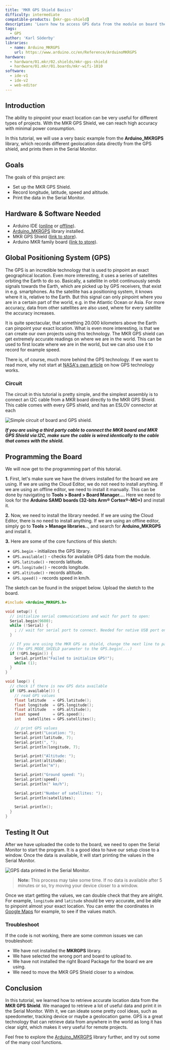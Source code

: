 ```yaml
---
title: 'MKR GPS Shield Basics'
difficulty: intermediate
compatible-products: [mkr-gps-shield]
description: 'Learn how to access GPS data from the module on board the MKR GPS Shield.'
tags:
  - GPS
author: 'Karl Söderby'
libraries: 
  - name: Arduino_MKRGPS
    url: https://www.arduino.cc/en/Reference/ArduinoMKRGPS
hardware:
  - hardware/01.mkr/02.shields/mkr-gps-shield
  - hardware/01.mkr/01.boards/mkr-wifi-1010
software:
  - ide-v1
  - ide-v2
  - web-editor
---
```


## Introduction 

The ability to pinpoint your exact location can be very useful for different types of projects. With the MKR GPS Shield, we can reach high accuracy with minimal power consumption.

In this tutorial, we will use a very basic example from the **Arduino_MKRGPS** library, which records different geolocation data directly from the GPS shield, and prints them in the Serial Monitor.

## Goals

The goals of this project are:

- Set up the MKR GPS Shield.
- Record longitude, latitude, speed and altitude.
- Print the data in the Serial Monitor.

## Hardware & Software Needed

- Arduino IDE ([online](https://create.arduino.cc/) or [offline](https://www.arduino.cc/en/main/software)).
- [Arduino_MKRGPS](https://www.arduino.cc/en/Reference/ArduinoMKRGPS) library installed.
- MKR GPS Shield ([link to store](https://store.arduino.cc/arduino-mkr-gps-shield)).
- Arduino MKR family board ([link to store](https://store.arduino.cc/arduino-genuino/arduino-genuino-mkr-family)).

## Global Positioning System (GPS)

The GPS is an incredible technology that is used to pinpoint an exact geographical location. Even more interesting, it uses a series of satellites orbiting the Earth to do so. Basically, a satellite in orbit continuously sends signals towards the Earth, which are picked up by GPS receivers, that exist in e.g. smartphones. As the satellite has a positioning system, it knows where it is, relative to the Earth. But this signal can only pinpoint where you are in a certain part of the world, e.g. in the Atlantic Ocean or Asia. For more accuracy, data from other satellites are also used, where for every satellite the accuracy increases.

It is quite spectacular, that something 20.000 kilometers above the Earth can pinpoint your exact location. What is even more interesting, is that we can create our own projects using this technology. The MKR GPS shield can get extremely accurate readings on where we are in the world. This can be used to first locate where we are in the world, but we can also use it to record for example speed.

There is, of course, much more behind the GPS technology. If we want to read more, why not start at [NASA's own article](https://www.nasa.gov/directorates/heo/scan/communications/policy/what*is*gps) on how GPS technology works. 

### Circuit

The circuit in this tutorial is pretty simple, and the simplest assembly is to connect an I2C cable from a MKR board directly to the MKR GPS Shield. This cable comes with every GPS shield, and has an ESLOV connector at each  

![Simple circuit of board and GPS shield.](assets/MKRGPS*T1*IMG01.png)

***If you are using a third party cable to connect the MKR board and MKR GPS Shield via I2C, make sure the cable is wired identically to the cable that comes with the shield.***

## Programming the Board

We will now get to the programming part of this tutorial. 

**1.** First, let's make sure we have the drivers installed for the board we are using. If we are using the Cloud Editor, we do not need to install anything. If we are using an offline editor, we need to install it manually. This can be done by navigating to **Tools > Board > Board Manager...**. Here we need to look for the **Arduino SAMD boards (32-bits Arm® Cortex®-M0+)** and install it. 

**2.** Now, we need to install the library needed. If we are using the Cloud Editor, there is no need to install anything. If we are using an offline editor, simply go to **Tools > Manage libraries..**, and search for **Arduino_MKRGPS** and install it.

**3.** Here are some of the core functions of this sketch:

- `GPS.begin` - initializes the GPS library.
- `GPS.available()` - checks for available GPS data from the module.
- `GPS.latitude()` - records latitude.
- `GPS.longitude()` - records longitude.
- `GPS.altitude()` - records altitude.
- `GPS.speed()` - records speed in km/h. 

The sketch can be found in the snippet below. Upload the sketch to the board.

```cpp
#include <Arduino_MKRGPS.h>

void setup() {
  // initialize serial communications and wait for port to open:
  Serial.begin(9600);
  while (!Serial) {
    ; // wait for serial port to connect. Needed for native USB port only
  }

  // If you are using the MKR GPS as shield, change the next line to pass
  // the GPS_MODE_SHIELD parameter to the GPS.begin(...)
  if (!GPS.begin()) {
    Serial.println("Failed to initialize GPS!");
    while (1);
  }
}

void loop() {
  // check if there is new GPS data available
  if (GPS.available()) {
    // read GPS values
    float latitude   = GPS.latitude();
    float longitude  = GPS.longitude();
    float altitude   = GPS.altitude();
    float speed      = GPS.speed();
    int   satellites = GPS.satellites();

    // print GPS values
    Serial.print("Location: ");
    Serial.print(latitude, 7);
    Serial.print(", ");
    Serial.println(longitude, 7);

    Serial.print("Altitude: ");
    Serial.print(altitude);
    Serial.println("m");

    Serial.print("Ground speed: ");
    Serial.print(speed);
    Serial.println(" km/h");

    Serial.print("Number of satellites: ");
    Serial.println(satellites);

    Serial.println();
  }
}
```

## Testing It Out

After we have uploaded the code to the board, we need to open the Serial Monitor to start the program. It is a good idea to have our setup close to a window. Once the data is available, it will start printing the values in the Serial Monitor.  

![GPS data printed in the Serial Monitor.](assets/MKRGPS*T1*IMG02.png)

>**Note:** This process may take some time. If no data is available after 5 minutes or so, try moving your device closer to a window. 

Once we start getting the values, we can double check that they are alright. For example, `longitude` and `latitude` should be very accurate, and be able to pinpoint almost your exact location. You can enter the coordinates in [Google Maps](https://www.google.com/maps) for example, to see if the values match.

### Troubleshoot

If the code is not working, there are some common issues we can troubleshoot:

- We have not installed the **MKRGPS** library.
- We have selected the wrong port and board to upload to.
- We have not installed the right Board Package for the board we are using.
- We need to move the MKR GPS Shield closer to a window.

## Conclusion

In this tutorial, we learned how to retrieve accurate location data from the **MKR GPS Shield**. We managed to retrieve a lot of useful data and print it in the Serial Monitor. With it, we can ideate some pretty cool ideas, such as speedometer, tracking device or maybe a geolocation game. GPS is a great technology that can retrieve data from anywhere in the world as long it has clear sight, which makes it very useful for remote projects.

Feel free to explore the [Arduino_MKRGPS](https://www.arduino.cc/en/Reference/ArduinoMKRGPS) library further, and try out some of the many cool functions.

